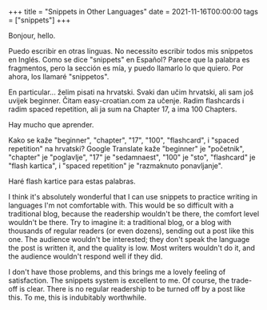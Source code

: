 +++
title = "Snippets in Other Languages"
date = 2021-11-16T00:00:00
tags = ["snippets"]
+++

Bonjour, hello.

Puedo escribir en otras linguas. No necessito escribir todos mis snippetos en Inglés. Como se dice "snippets" en Español? Parece que la palabra es fragmentos, pero la sección es mía, y puedo llamarlo lo que quiero. Por ahora, los llamaré "snippetos".

En particular... želim pisati na hrvatski. Svaki dan učim hrvatski, ali sam još uvijek beginner. Čitam easy-croatian.com za učenje. Radim flashcards i radim spaced repetition, ali ja sum na Chapter 17, a ima 100 Chapters.

Hay mucho que aprender.

Kako se kaže "beginner", "chapter", "17", "100", "flashcard", i "spaced repetition" na hrvatski? Google Translate kaže "beginner" je "početnik", "chapter" je "poglavlje", "17" je "sedamnaest", "100" je "sto", "flashcard" je "flash kartica", i "spaced repetition" je "razmaknuto ponavljanje".

Haré flash kartice para estas palabras.

I think it's absolutely wonderful that I can use snippets to practice writing in languages I'm not comfortable with. This would be so difficult with a traditional blog, because the readership wouldn't be there, the comfort level wouldn't be there. Try to imagine it: a traditional blog, or a blog with thousands of regular readers (or even dozens), sending out a post like this one. The audience wouldn't be interested; they don't speak the language the post is written it, and the quality is low. Most writers wouldn't do it, and the audience wouldn't respond well if they did.

I don't have those problems, and this brings me a lovely feeling of satisfaction. The snippets system is excellent to me. Of course, the trade-off is clear. There is no regular readership to be turned off by a post like this. To me, this is indubitably worthwhile.
